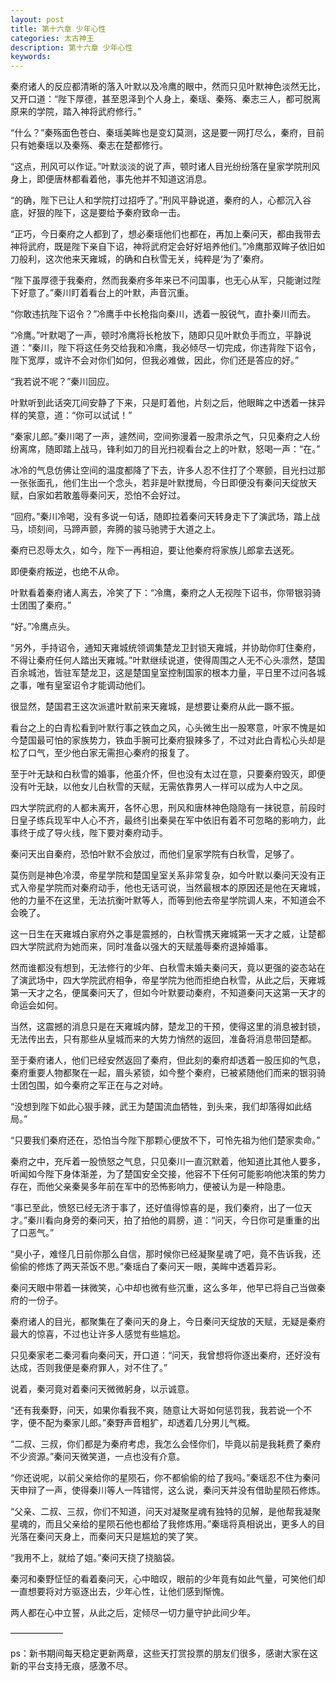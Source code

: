 ```yaml
---
layout: post
title: 第十六章 少年心性
categories: 太古神王
description: 第十六章 少年心性
keywords:
---
```


秦府诸人的反应都清晰的落入叶默以及冷鹰的眼中，然而只见叶默神色淡然无比，又开口道：“陛下厚德，甚至恩泽到个人身上，秦瑶、秦殇、秦志三人，都可脱离原来的学院，踏入神将武府修行。”

“什么？”秦殇面色苍白、秦瑶美眸也是变幻莫测，这是要一网打尽么，秦府，目前只有她秦瑶以及秦殇、秦志在楚都修行。

“这点，刑风可以作证。”叶默淡淡的说了声，顿时诸人目光纷纷落在皇家学院刑风身上，即便唐林都看着他，事先他并不知道这消息。

“的确，陛下已让人和学院打过招呼了。”刑风平静说道，秦府的人，心都沉入谷底，好狠的陛下，这是要给予秦府致命一击。

“正巧，今日秦府之人都到了，想必秦瑶他们也都在，再加上秦问天，都由我带去神将武府，既是陛下亲自下诏，神将武府定会好好培养他们。”冷鹰那双眸子依旧如刀般利，这次他来天雍城，的确和白秋雪无关，纯粹是‘为了’秦府。

“陛下虽厚德于我秦府，然而我秦府多年来已不问国事，也无心从军，只能谢过陛下好意了。”秦川盯着看台上的叶默，声音沉重。

“你敢违抗陛下诏令？”冷鹰手中长枪指向秦川，透着一股锐气，直扑秦川而去。

“冷鹰。”叶默喝了一声，顿时冷鹰将长枪放下，随即只见叶默负手而立，平静说道：“秦川，陛下将这任务交给我和冷鹰，我必倾尽一切完成，你违背陛下诏令，陛下宽厚，或许不会对你们如何，但我必难做，因此，你们还是答应的好。”

“我若说不呢？”秦川回应。

叶默听到此话突兀间安静了下来，只是盯着他，片刻之后，他眼眸之中透着一抹异样的笑意，道：“你可以试试！”

“秦家儿郎。”秦川喝了一声，遽然间，空间弥漫着一股肃杀之气，只见秦府之人纷纷离席，随即踏上战马，锋利如刀的目光扫视看台之上的叶默，怒喝一声：“在。”

冰冷的气息仿佛让空间的温度都降了下去，许多人忍不住打了个寒颤，目光扫过那一张张面孔，他们生出一个念头，若非是叶默搅局，今日即便没有秦问天绽放天赋，白家如若敢羞辱秦问天，恐怕不会好过。

“回府。”秦川冷喝，没有多说一句话，随即拉着秦问天转身走下了演武场，踏上战马，顷刻间，马蹄声颤，奔腾的骏马驰骋于大道之上。

秦府已忍辱太久，如今，陛下一再相迫，要让他秦府将家族儿郎拿去送死。

即便秦府叛逆，也绝不从命。

叶默看着秦府诸人离去，冷笑了下：“冷鹰，秦府之人无视陛下诏书，你带银羽骑士团围了秦府。”

“好。”冷鹰点头。

“另外，手持诏令，通知天雍城统领调集楚龙卫封锁天雍城，并协助你盯住秦府，不得让秦府任何人踏出天雍城。”叶默继续说道，使得周围之人无不心头凛然，楚国百余城池，皆驻军楚龙卫，这是楚国皇室控制国家的根本力量，平日里不过问各城之事，唯有皇室诏令才能调动他们。

很显然，楚国君王这次派遣叶默前来天雍城，是想要让秦府从此一蹶不振。

看台之上的白青松看到叶默行事之铁血之风，心头微生出一股寒意，叶家不愧是如今楚国最可怕的家族势力，铁血手腕可比秦府狠辣多了，不过对此白青松心头却是松了口气，至少他白家无需担心秦府的报复了。

至于叶无缺和白秋雪的婚事，他虽介怀，但也没有太过在意，只要秦府毁灭，即便没有叶无缺，以他女儿白秋雪的天赋，无需依靠男人一样可以成为人中之凤。

四大学院武府的人都未离开，各怀心思，刑风和唐林神色隐隐有一抹锐意，前段时日皇子练兵现军中人心不齐，最终引出秦昊在军中依旧有着不可忽略的影响力，此事终于成了导火线，陛下要对秦府动手。

秦问天出自秦府，恐怕叶默不会放过，而他们皇家学院有白秋雪，足够了。

莫伤则是神色冷漠，帝星学院和楚国皇室关系非常复杂，如今叶默以秦问天没有正式入帝星学院而对秦府动手，他也无话可说，当然最根本的原因还是他在天雍城，他的力量不在这里，无法抗衡叶默等人，而等到他去帝星学院调人来，不知道会不会晚了。

这一日生在天雍城白家府外之事是震撼的，白秋雪携天雍城第一天才之威，让楚都四大学院武府为她而来，同时准备以强大的天赋羞辱秦府退掉婚事。

然而谁都没有想到，无法修行的少年、白秋雪未婚夫秦问天，竟以更强的姿态站在了演武场中，四大学院武府相争，帝星学院为他而拒绝白秋雪，从此之后，天雍城第一天才之名，便属秦问天了，但如今叶默要动秦府，不知道秦问天这第一天才的命运会如何。

当然，这震撼的消息只是在天雍城内酵，楚龙卫的干预，使得这里的消息被封锁，无法传出去，只有那些从皇城而来的大势力悄然的返回，准备将消息带回楚都。

至于秦府诸人，他们已经安然返回了秦府，但此刻的秦府却透着一股压抑的气息，秦府重要人物都聚在一起，眉头紧锁，如今整个秦府，已被紧随他们而来的银羽骑士团包围，如今秦府之军正在与之对峙。

“没想到陛下如此心狠手辣，武王为楚国流血牺牲，到头来，我们却落得如此结局。”

“只要我们秦府还在，恐怕当今陛下那颗心便放不下，可怜先祖为他们楚家卖命。”

秦府之中，充斥着一股愤怒之气息，只见秦川一直沉默着，他知道比其他人要多，听闻如今陛下身体渐差，为了楚国安全交接，他容不下任何可能影响他决策的势力存在，而他父亲秦昊多年前在军中的恐怖影响力，便被认为是一种隐患。

“事已至此，愤怒已经无济于事了，还好值得惊喜的是，我们秦府，出了一位天才。”秦川看向身旁的秦问天，拍了拍他的肩膀，道：“问天，今日你可是重重的出了口恶气。”

“臭小子，难怪几日前你那么自信，那时候你已经凝聚星魂了吧，竟不告诉我，还偷偷的修炼了两天茶饭不思。”秦瑶白了秦问天一眼，美眸中透着异彩。

秦问天眼中带着一抹微笑，心中却也微有些沉重，这么多年，他早已将自己当做秦府的一份子。

秦府诸人的目光，都聚集在了秦问天的身上，今日秦问天绽放的天赋，无疑是秦府最大的惊喜，不过也让许多人感觉有些尴尬。

只见秦家老二秦河看向秦问天，开口道：“问天，我曾想将你逐出秦府，还好没有达成，否则我便是秦府罪人，对不住了。”

说着，秦河竟对着秦问天微微躬身，以示诚意。

“还有我秦野，问天，如果你看我不爽，随意让大哥如何惩罚我，我若说一个不字，便不配为秦家儿郎。”秦野声音粗犷，却透着几分男儿气概。

“二叔、三叔，你们都是为秦府考虑，我怎么会怪你们，毕竟以前是我耗费了秦府不少资源。”秦问天微笑道，一点也没有介意。

“你还说呢，以前父亲给你的星陨石，你不都偷偷的给了我吗。”秦瑶忍不住为秦问天申辩了一声，使得秦川等人一阵错愕，这么说，秦问天并没有借助星陨石修炼。

“父亲、二叔、三叔，你们不知道，问天对凝聚星魂有独特的见解，是他帮我凝聚星魂的，而且父亲给的星陨石他也都给了我修炼用。”秦瑶将真相说出，更多人的目光落在秦问天身上，而秦问天只是尴尬的笑了笑。

“我用不上，就给了姐。”秦问天挠了挠脑袋。

秦河和秦野怔怔的看着秦问天，心中暗叹，眼前的少年竟有如此气量，可笑他们却一直想要将对方驱逐出去，少年心性，让他们感到惭愧。

两人都在心中立誓，从此之后，定倾尽一切力量守护此间少年。

——————

ps：新书期间每天稳定更新两章，这些天打赏投票的朋友们很多，感谢大家在这新的平台支持无痕，感激不尽。
